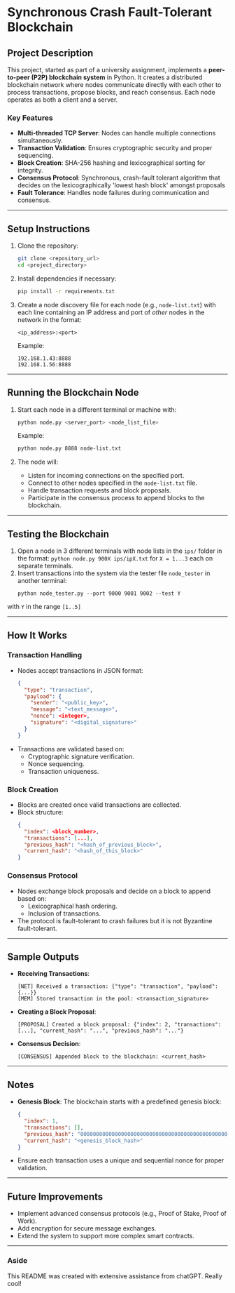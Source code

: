 # Synchronous Crash Fault-Tolerant Blockchain

## Project Description

This project, started as part of a university assignment, implements a **peer-to-peer (P2P) blockchain system** in Python. It creates a distributed blockchain network where nodes communicate directly with each other to process transactions, propose blocks, and reach consensus. Each node operates as both a client and a server.

### Key Features

- **Multi-threaded TCP Server**: Nodes can handle multiple connections simultaneously.
- **Transaction Validation**: Ensures cryptographic security and proper sequencing.
- **Block Creation**: SHA-256 hashing and lexicographical sorting for integrity.
- **Consensus Protocol**: Synchronous, crash-fault tolerant algorithm that decides on the lexicographically 'lowest hash block' amongst proposals
- **Fault Tolerance**: Handles node failures during communication and consensus.

---

## Setup Instructions

1. Clone the repository:
   ```bash
   git clone <repository_url>
   cd <project_directory>
   ```

2. Install dependencies if necessary:
   ```bash
   pip install -r requirements.txt
   ```

3. Create a node discovery file for each node (e.g., `node-list.txt`) with each line containing an IP address and port of *other* nodes in the network in the format:
   ```
   <ip_address>:<port>
   ```
   Example:
   ```
   192.168.1.43:8888
   192.168.1.56:8888
   ```

---

## Running the Blockchain Node

1. Start each node in a different terminal or machine with:
   ```bash
   python node.py <server_port> <node_list_file>
   ```
   Example:
   ```bash
   python node.py 8888 node-list.txt
   ```

2. The node will:
   - Listen for incoming connections on the specified port.
   - Connect to other nodes specified in the `node-list.txt` file.
   - Handle transaction requests and block proposals.
   - Participate in the consensus process to append blocks to the blockchain.

---

## Testing the Blockchain

1. Open a node in 3 different terminals with node lists in the `ips/` folder in the format:
`python node.py 900X ips/ipX.txt` for `X = 1...3` each on separate terminals.
2. Insert transactions into the system via the tester file `node_tester` in another terminal:
    ```
   python node_tester.py --port 9000 9001 9002 --test Y
   ```
with `Y` in the range `[1..5]`

---

## How It Works

### Transaction Handling
- Nodes accept transactions in JSON format:
  ```json
  {
    "type": "transaction",
    "payload": {
      "sender": "<public_key>",
      "message": "<text_message>",
      "nonce": <integer>,
      "signature": "<digital_signature>"
    }
  }
  ```
- Transactions are validated based on:
  - Cryptographic signature verification.
  - Nonce sequencing.
  - Transaction uniqueness.

### Block Creation
- Blocks are created once valid transactions are collected.
- Block structure:
  ```json
  {
    "index": <block_number>,
    "transactions": [...],
    "previous_hash": "<hash_of_previous_block>",
    "current_hash": "<hash_of_this_block>"
  }
  ```

### Consensus Protocol
- Nodes exchange block proposals and decide on a block to append based on:
  - Lexicographical hash ordering.
  - Inclusion of transactions.
- The protocol is fault-tolerant to crash failures but it is not Byzantine fault-tolerant.

---

## Sample Outputs

- **Receiving Transactions**:
  ```
  [NET] Received a transaction: {"type": "transaction", "payload": {...}}
  [MEM] Stored transaction in the pool: <transaction_signature>
  ```

- **Creating a Block Proposal**:
  ```
  [PROPOSAL] Created a block proposal: {"index": 2, "transactions": [...], "current_hash": "...", "previous_hash": "..."}
  ```

- **Consensus Decision**:
  ```
  [CONSENSUS] Appended block to the blockchain: <current_hash>
  ```

---

## Notes

- **Genesis Block**: The blockchain starts with a predefined genesis block:
  ```json
  {
    "index": 1,
    "transactions": [],
    "previous_hash": "0000000000000000000000000000000000000000000000000000000000000000",
    "current_hash": "<genesis_block_hash>"
  }
  ```
- Ensure each transaction uses a unique and sequential nonce for proper validation.

---

## Future Improvements

- Implement advanced consensus protocols (e.g., Proof of Stake, Proof of Work).
- Add encryption for secure message exchanges.
- Extend the system to support more complex smart contracts.

---

### Aside

This README was created with extensive assistance from chatGPT. Really cool!